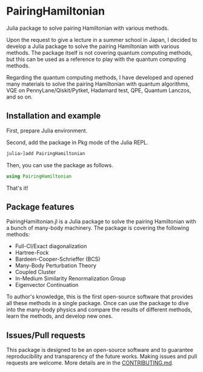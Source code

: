 # PairingHamiltonian

Julia package to solve pairing Hamiltonian with various methods.

Upon the request to give a lecture in a summer school in Japan, I decided to develop a Julia package to solve the pairing Hamiltonian with various methods.
The package itself is not covering quantum computing methods, but this can be used as a reference to play with the quantum computing methods.

Regarding the quantum computing methods, I have developed and opened many materials to solve the pairing Hamiltonian with quantum algorithms, VQE on PennyLane/Qiskit/Pytket, Hadamard test, QPE, Quantum Lanczos, and so on.



## Installation and example

First, prepare Julia environment.

Second, add the package in Pkg mode of the Julia REPL.
```julia
julia>]add PairingHamiltonian
```

Then, you can use the package as follows.
```julia
using PairingHamiltonian
```

That's it!

## Package features 

PairingHamiltonian.jl is a Julia package to solve the pairing Hamiltonian with a bunch of many-body machinery.
The package is covering the following methods:

- Full-CI/Exact diagonalization 
- Hartree-Fock
- Bardeen-Cooper-Schrieffer (BCS)
- Many-Body Perturbation Theory
- Coupled Cluster
- In-Medium Similarity Renormalization Group
- Eigenvector Continuation

To author's knowledge, this is the first open-source software that provides all these methods in a single package.
Once can use the package to dive into the many-body physics and compare the results of different methods, learn the methods, and develop new ones.

## Issues/Pull requests

This package is designed to be an open-source software and to guarantee reproducibility and transparency of the future works.
Making issues and pull requests are welcome. More details are in the [CONTRIBUTING.md]().
